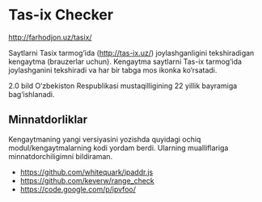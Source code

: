 Tas-ix Checker
=============

http://farhodjon.uz/tasix/

Saytlarni Tasix tarmog‘ida (http://tas-ix.uz/) joylashganligini tekshiradigan kengaytma (brauzerlar uchun). Kengaytma saytlarni Tas-ix tarmog‘ida joylashganini tekshiradi va har bir tabga mos ikonka ko‘rsatadi.

2.0 bild O‘zbekiston Respublikasi mustaqilligining 22 yillik bayramiga bag‘ishlanadi.

## Minnatdorliklar

Kengaytmaning yangi versiyasini yozishda quyidagi ochiq modul/kengaytmalarning kodi yordam berdi. Ularning mualliflariga minnatdorchiligimni bildiraman.

- https://github.com/whitequark/ipaddr.js
- https://github.com/keverw/range_check
- https://code.google.com/p/ipvfoo/
